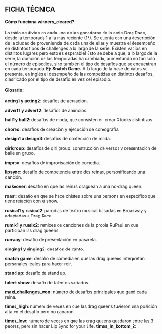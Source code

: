 ## FICHA TÉCNICA
#### Cómo funciona winners_cleared?
La tabla se divide en cada una de las ganadoras de la serie Drag Race, desde la temporada 1 a la más reciente (17). Se cuenta con una descripción de la ciudad de proveniencia de cada una de ellas y muestra el desempeño en distintos tipos de challenges a lo largo de la serie. 
Existen vacíos en distintos lugares pero esto es esperable! Esto se debe a que, a lo largo de la serie, la duración de las temporadas ha cambiado, aumentando no tan solo el número de episodios, sino también el tipo de desafíos que se encuentran en cada temporada. 
**Ej: Snatch Game.**
 A lo largo de la base de datos se presenta, en inglés el desempeño de las competidas en distintos desafíos, clasificado por el tipo de desafío en vez del episodio. 

#### Glosario:
**acting1 y acting2**: desafíos de actuación.

**advert1 y advert2**: desafíos de anuncios.

**ball1 y ball2**: desafíos de moda, que consisten en crear 3 looks distintivos.

**choreo**: desafíos de creación y ejecución de coreografía.

**design1 a design3**: desafíos de confección de moda.

**girlgroup**: desafíos de girl group, construcción de versos y presentación de baile en grupo.

**improv**: desafíos de improvisación de comedia.

**lipsync**: desafío de competencia entre dos reinas, personificando una canción. 

**makeover**: desafío en que las reinas draguean a una no-drag queen.

**roast**: desafío en que se hace chistes sobre una persona en específico que tiene relación con el show. 

**rusical1 y rusical2**: parodias de teatro musical basadas en Broadway y adaptadas a Drag Race. 

**rumix1 y rumix2**: remixes de canciones de la propia RuPaul en que participan las drag queens. 

**runway**: desafío de presentación en pasarela.

**singing1 y singing2**: desafíos de canto.

**snatch game**: desafío de comedia en que las drag queens interpretan personales reales para hacer reir. 

**stand up**: desafío de stand up. 

**talent show**: desafío de talentos variados.

**maxi_challenges_won**: número de desafíos principales que ganó cada reina.

**times_high**: número de veces en que las drag queens tuvieron una posición alta en el desafío pero no ganaron.

**times_low**: número de veces en que las drag queens quedaron entre las 3 peores, pero sin hacer Lip Sync for your Life. 
**times_in_bottom_2**: 